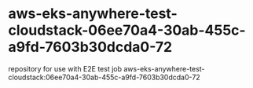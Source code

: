 # aws-eks-anywhere-test-cloudstack-06ee70a4-30ab-455c-a9fd-7603b30dcda0-72
repository for use with E2E test job aws-eks-anywhere-test-cloudstack:06ee70a4-30ab-455c-a9fd-7603b30dcda0-72
